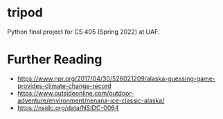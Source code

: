 # tripod
Python final project for CS 405 (Spring 2022) at UAF.

# Further Reading
- https://www.npr.org/2017/04/30/526021209/alaska-guessing-game-provides-climate-change-record
- https://www.outsideonline.com/outdoor-adventure/environment/nenana-ice-classic-alaska/
- https://nsidc.org/data/NSIDC-0064
